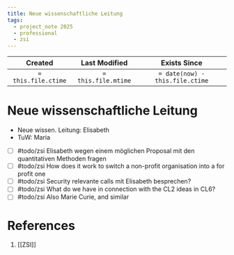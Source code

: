 ```yaml
---
title: Neue wissenschaftliche Leitung
tags:
  - project_note 2025
  - professional
  - zsi
---
```


|     Created      |  Last Modified   |       Exists Since        |
|:----------------:|:----------------:|:----------------:|
| `= this.file.ctime` | `= this.file.mtime` | `= date(now) - this.file.ctime`|

# Neue wissenschaftliche Leitung
- Neue wissen. Leitung: Elisabeth
- TuW: Maria
- [ ] #todo/zsi Elisabeth wegen einem möglichen Proposal mit den quantitativen Methoden fragen
- [ ] #todo/zsi How does it work to switch a non-profit organisation into a for profit one
- [ ] #todo/zsi Security relevante calls mit Elisabeth besprechen?
- [ ] #todo/zsi What do we have in connection with the CL2 ideas in CL6?
- [ ] #todo/zsi Also Marie Curie, and similar

# References
1. [[ZSI]]